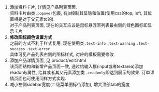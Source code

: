 1. 添加资料卡片, 详情见产品列表页面.  
  资料卡片由类`.popover`包裹, 有js控制其显隐和位置(使用css的top, left, 其位置相是对于父元素td的).  
  对于产品列表页面, 现在的交互应该是鼠标悬浮至列表最右侧的绿色图标即显示卡片
2. **修改图标颜色设置方式**  
  之前的方式不利于样式复用, 现在使用类`.text-info` `.text-warning` `.text-success` `.text-error`  
  具体可见产品列表右侧的图标样式, 对应的模板需要修改
3. 添加产品详情页面, 见 product/edit.html  
  该页面结构和新增产品页面一致, 通过给输入框(input或者textarea)添加 readonly属性, 给其或者其父元素添加类 `.readonly`即达到展示的效果. 订单详情页面也可使用同样方式实现.
4. 减小左侧sidebar宽度(二级菜单图标待添加), 增大顶部tab的宽度